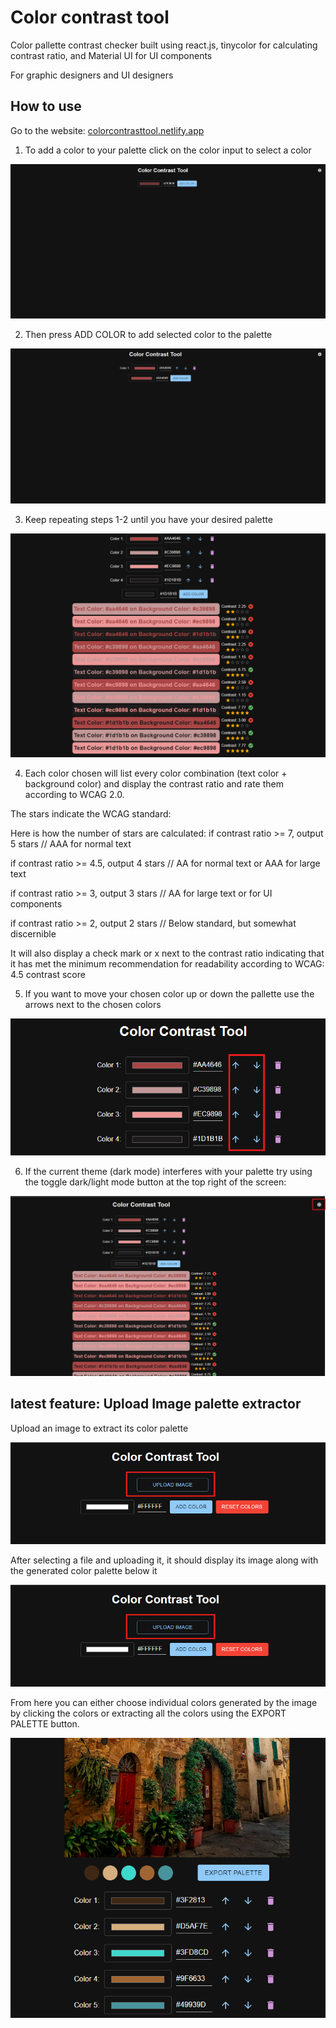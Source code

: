 # Color contrast tool

Color pallette contrast checker built using react.js, tinycolor for calculating contrast ratio, and Material UI for UI components

For graphic designers and UI designers

## How to use

Go to the website: [colorcontrasttool.netlify.app](https://colorcontrasttool.netlify.app/)

1. To add a color to your palette click on the color input to select a color

![Picking a color](src/assets/image1.png)

2. Then press ADD COLOR to add selected color to the palette

![Picked color](src/assets/image2.png)

3. Keep repeating steps 1-2 until you have your desired palette

![Picked palette](src/assets/image3.png)

4. Each color chosen will list every color combination (text color + background color) and display the contrast ratio and rate them according to WCAG 2.0.

The stars indicate the WCAG standard:

Here is how the number of stars are calculated:
if contrast ratio >= 7, output 5 stars // AAA for normal text

if contrast ratio >= 4.5, output 4 stars // AA for normal text or AAA for large text

if contrast ratio >= 3, output 3 stars // AA for large text or for UI components

if contrast ratio >= 2, output 2 stars // Below standard, but somewhat discernible

It will also display a check mark or x next to the contrast ratio indicating that it has met the minimum recommendation for readability according to WCAG: 4.5 contrast score

5. If you want to move your chosen color up or down the pallette use the arrows next to the chosen colors

![color arrows](src/assets/image4.png)

6. If the current theme (dark mode) interferes with your palette try using the toggle dark/light mode button at the top right of the screen:

![toggle dark/light](src/assets/image5.png)

## latest feature: Upload Image palette extractor

Upload an image to extract its color palette

![upload image](src/assets/image6.png)

After selecting a file and uploading it, it should display its image along with the generated color palette below it

![uploaded image](src/assets/image7.png)

From here you can either choose individual colors generated by the image by clicking the colors or extracting all the colors using the EXPORT PALETTE button.

![export colors](src/assets/image9.png)

